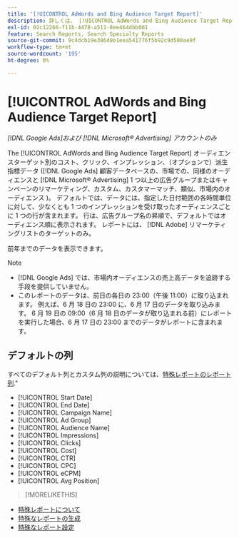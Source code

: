 ```yaml
---
title: '[!UICONTROL AdWords and Bing Audience Target Report]'
description: 詳しくは、 [!UICONTROL AdWords and Bing Audience Target Report].
exl-id: 02c12266-f11b-4478-a511-8ee464dbb061
feature: Search Reports, Search Specialty Reports
source-git-commit: 9c4dcb19e386d8e1eea541776f5b92c9d500ae9f
workflow-type: tm+mt
source-wordcount: '195'
ht-degree: 0%

---
```


# [!UICONTROL AdWords and Bing Audience Target Report]

*[!DNL Google Ads]および [!DNL Microsoft® Advertising] アカウントのみ*

The [!UICONTROL AdWords and Bing Audience Target Report] オーディエンスターゲット別のコスト、クリック、インプレッション、（オプションで）派生指標データ ([!DNL Google Ads] 顧客データベースの、市場での、同様のオーディエンスと [!DNL Microsoft® Advertising] 1 つ以上の広告グループまたはキャンペーンのリマーケティング、カスタム、カスタマーマッチ、類似、市場内のオーディエンス )。 デフォルトでは、データには、指定した日付範囲の各時間単位に対して、少なくとも 1 つのインプレッションを受け取ったオーディエンスごとに 1 つの行が含まれます。 行は、広告グループ名の昇順で、デフォルトではオーディエンス順に表示されます。 レポートには、 [!DNL Adobe] リマーケティングリストのターゲットのみ。

前年までのデータを表示できます。

>[!NOTE]
>
>* [!DNL Google Ads] では、市場内オーディエンスの売上高データを追跡する手段を提供していません。
>* このレポートのデータは、前日の各日の 23:00（午後 11:00）に取り込まれます。 例えば、6 月 18 日の 23:00 に、6 月 17 日のデータを取り込みます。 6 月 19 日の 09:00（6 月 18 日のデータが取り込まれる前）にレポートを実行した場合、6 月 17 日の 23:00 までのデータがレポートに含まれます。

## デフォルトの列

すべてのデフォルト列とカスタム列の説明については、[特殊レポートのレポート列](specialty-report-columns.md).&quot;

* [!UICONTROL Start Date]
* [!UICONTROL End Date]
* [!UICONTROL Campaign Name]
* [!UICONTROL Ad Group]
* [!UICONTROL Audience Name]
* [!UICONTROL Impressions]
* [!UICONTROL Clicks]
* [!UICONTROL Cost]
* [!UICONTROL CTR]
* [!UICONTROL CPC]
* [!UICONTROL eCPM]
* [!UICONTROL Avg Position]

>[!MORELIKETHIS]
>
* [特殊レポートについて](specialty-report-about.md)
* [特殊なレポートの生成](specialty-report-generate.md)
* [特殊なレポート設定](specialty-report-settings.md)
